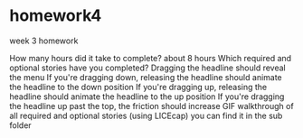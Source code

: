 homework4
=========

week 3 homework

How many hours did it take to complete?
    about 8 hours 
Which required and optional stories have you completed?
    Dragging the headline should reveal the menu
    If you're dragging down, releasing the headline should animate the headline to the down position
    If you're dragging up, releasing the headline should animate the headline to the up position
    If you're dragging the headline up past the top, the friction should increase
GIF walkthrough of all required and optional stories (using LICEcap)
    you can find it in the sub folder



